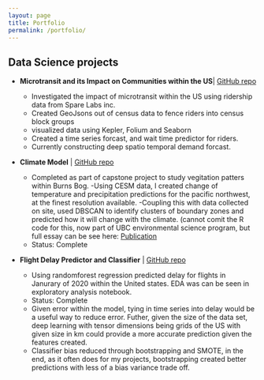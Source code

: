 ```yaml
---
layout: page
title: Portfolio
permalink: /portfolio/
---
```



## Data Science projects

- **Microtransit and its Impact on Communities within the US**\| [GitHub repo](https://github.com/jackblobe/Spare_Ridership)
    - Investigated the impact of microtransit within the US using ridership data from Spare Labs inc. 
    - Created GeoJsons out of census data to fence riders into census block groups
    - visualized data using Kepler, Folium and Seaborn
    - Created a time series forcast, and wait time predictor for riders.
    - Currently constructing deep spatio temporal demand forcast. 

- **Climate Model** \| [GitHub repo](https://github.com/jackblobe/Climate_Models_ENVR400)
    - Completed as part of capstone project to study vegitation patters within Burns Bog.
    -Using CESM data, I created change of temperature and precipitation predictions for the pacific northwest, at the finest resolution available. 
    -Coupling this with data collected on site, used DBSCAN to identify clusters of boundary zones and predicted how it will change with the climate. (cannot comit the R code for this, now part of UBC environmental science program, but full essay can be see here: [Publication](https://open.library.ubc.ca/cIRcle/collections/undergraduateresearch/52966/items/1.0390363)
    - Status: Complete


- **Flight Delay Predictor and Classifier** \| [GitHub repo](https://github.com/jackblobe/FlightDelayPrediction)
    - Using randomforest regression predicted delay for flights in Janurary of 2020 within the United states. EDA was can be seen in exploratory analysis notebook.  
    - Status: Complete
    - Given error within the model, tying in time series into delay would be a useful way to reduce error. Futher, given the size of the data set, deep learning with tensor dimensions being grids of the US with given size in km could provide a more accurate prediction given the features created. 
    - Classifier bias reduced through bootstrapping and SMOTE, in the end, as it often does for my projects, bootstrapping created better predictions with less of a bias variance trade off.  


